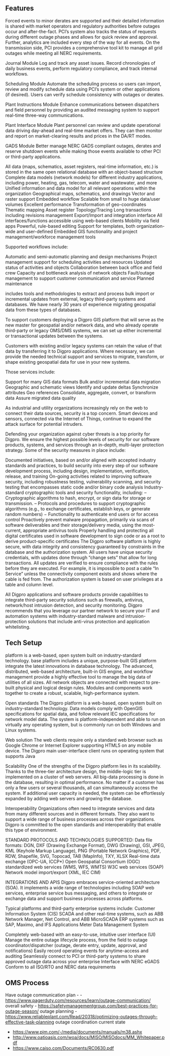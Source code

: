

## Features
Forced events to minor derates are supported and their detailed information is shared with market operators and regulatory authorities before outages occur and after-the-fact. PCI’s system also tracks the status of requests during different outage phases and allows for quick review and approval.  Further, analytics are included every step of the way for all events. On the transmission side, PCI provides a comprehensive tool kit to manage all grid outages while meeting all NERC requirements. 

Journal Module
Log and track any asset issues. Record chronologies of daily business events, perform regulatory compliance, and track internal workflows.

Scheduling Module
Automate the scheduling process so users can import, review and modify schedule data using PCI’s system or other applications (if desired). Users can verify schedule consistency with outages or derates.

Plant Instructions Module
Enhance communications between dispatchers and field personnel by providing an audited messaging system to support real-time three-way communications.

Plant Interface Module
Plant personnel can review and update operational data driving day-ahead and real-time market offers. They can then monitor and report on market-clearing results and prices in the DA/RT modes.

GADS Module
Better manage NERC GADS compliant outages, derates and reserve shutdown events while making those events available to other PCI or third-party applications.

All data (maps, schematics, asset registers, real-time information, etc.) is stored in the same open relational database with an object-based structure
Complete data models (network models) for different industry applications, including power, heating, gas, telecom, water and wastewater, and more
Unified information and data model for all relevant operations within the organization
Geographical maps, schematics, and drawings
Vector and raster support
Embedded workflow
Scalable from small to huge data/user volumes
Excellent performance
Transformation of geo-coordinates
Thematic mapping
Asset register
Topology/Tracing
Long transactions including revisions management
Export/Import and integration interface
All interfaces/functions accessible using web-based clients
Mobility via field apps
Powerful, rule-based editing
Support for templates, both organization-wide and user-defined
Embedded GIS functionality and project management/workforce management tools

Supported workflows include:

Automatic and semi-automatic planning and design mechanisms
Project management support for scheduling activities and resources
Updated status of activities and objects
Collaboration between back office and field crew
Capacity and bottleneck analysis of network objects
Fault/outage management to support customer communication and service
Planned maintenance

includes tools and methodologies to extract and process bulk import or incremental updates from external, legacy third-party systems and databases. We have nearly 30 years of experience migrating geospatial data from these types of databases.

To support customers deploying a Digpro GIS platform that will serve as the new master for geospatial and/or network data, and who already operate third-party or legacy OMS/DMS systems, we can set up either incremental or transactional updates between the systems.

Customers with existing and/or legacy systems can retain the value of that data by transferring it to Digpro applications. Where necessary, we can provide the needed technical support and services to migrate, transform, or shape existing geospatial data for use in your new systems. 

Those services include:

Support for many GIS data formats
Bulk and/or incremental data migration
Geographic and schematic views
Identify and update deltas
Synchronize attributes
Geo references
Consolidate, aggregate, convert, or transform data
Assure migrated data quality

As industrial and utility organizations increasingly rely on the web to connect their data sources, security is a top concern. Smart devices and sensors, connected via the Internet of Things, continue to expand the attack surface for potential intruders.

Defending your organization against cyber threats is a top priority for Digpro. We ensure the highest possible levels of security for our software products, systems, and services through an in-depth, multi-layer protection strategy. Some of the security measures in place include:

Documented initiatives, based on and/or aligned with accepted industry standards and practices, to build security into every step of our software development process, including design, implementation, verification, release, and training
On-going activities related to improving software security, including robustness testing, vulnerability scanning, and security testing that encompasses static code and/or binary code analysis
Industry-standard cryptographic tools and security functionality, including:
– Cryptographic algorithms to hash, encrypt, or sign data for storage or transmission.
– Protocols and procedures to support cryptographic algorithms (e.g., to exchange certificates, establish keys, or generate random numbers)
− Functionality to authenticate end users or for access control
Proactively prevent malware propagation, primarily via scans of software deliverables and their storage/delivery media, using the most-current, appropriate antivirus tools
Properly handling and protecting all digital certificates used in software development to sign code or as a root to derive product-specific certificates
The Digpro software platform is highly secure, with data integrity and consistency guaranteed by constraints in the database and the authorization system. All users have unique security credentials, with updates done through “change sets” that allow for long transactions. All updates are verified to ensure compliance with the rules before they are executed. For example, it is impossible to post a cable “In Service” unless the connectivity component exists and shows where the cable is fed from. The authorization system is based on user privileges at a table and column level.

All Digpro applications and software products provide capabilities to integrate third-party security solutions such as firewalls, antivirus, network/host intrusion detection, and security monitoring. Digpro recommends that you leverage our partner network to secure your IT and automation systems with industry-standard malware and intrusion-protection solutions that include anti-virus protection and application whitelisting.

## Tech Setup
platform is a web-based, open system built on industry-standard technology.
base platform includes a unique, purpose-built GIS platform
 integrate the latest innovations in database technology. The advanced, distributed, web-based architecture, built-in GIS engine, and workflow management provide a highly effective tool to manage the big data of utilities of all sizes. All network objects are connected with respect to pre-built physical and logical design rules. Modules and components work together to create a robust, scalable, high-performance system.


Open standards
The Digpro platform is a web-based, open system built on industry-standard technology. Data models comply with OpenGIS specifications for spatial data, and follow relevant IEC specifications for network model data. The system is platform-independent and able to run on virtually any operating system, but is commonly run on both Windows and Linux systems.


Web solution
The web clients require only a standard web browser such as Google Chrome or Internet Explorer supporting HTML5 on any mobile device. The Digpro main user-interface client runs on operating system that supports Java


Scalability
One of the strengths of the Digpro platform lies in its scalability. Thanks to the three-tier architecture design, the middle-logic tier is implemented on a cluster of web servers. All big-data processing is done in the database, resulting in optimal performance. No matter if a customer has only a few users or several thousands, all can simultaneously access the system. If additional user capacity is needed, the system can be effortlessly expanded by adding web servers and growing the database.


Interoperability
Organizations often need to integrate services and data from many different sources and in different formats. They also want to support a wide range of business processes across their organizations. Digpro is committed to the open standards and interoperability that enable this type of environment.

STANDARD PROTOCOLS AND TECHNOLOGIES SUPPORTED:
Data file formats: DGN, DXF (Drawing Exchange Format), DWG (Drawing), GSI, JPEG, KML (Keyhole Markup Language), PNG (Portable Network Graphics), PDF, RDW, Shapefile, SVG, Topocad, TAB (MapInfo), TXY, XLSX
Real-time data exchange (OPC-UA, ICCP*)
Open Geospatial Consortium (OGC) standardized web services (WMS, WFS, WMTS)
W3C web services (SOAP)
Network model import/export (XML, IEC CIM)

INTEGRATIONS AND APIS
Digpro embraces service-oriented architecture (SOA). It implements a wide range of technologies including SOAP web services, enterprise service bus messaging, and others to integrate or exchange data and support business processes across platforms.

Typical platforms and third-party enterprise systems include:
Customer Information System (CIS)
SCADA and other real-time systems, such as ABB Network Manager, Net Control, and ABB MicroSCADA
ERP systems such as SAP, Maximo, and IFS Applications
Meter Data Management System

Completely web-based with an easy-to-use, intuitive user interface (UI)
Manage the entire outage lifecycle process, from the field to outage coordinator/dispatcher (outage, derate entry, update, approval, and notifications)
Easily record operating events for anytime-access and auditing
Seamlessly connect to PCI or third-party systems to share approved outage data across your enterprise
Interface with NERC eGADS
Conform to all ISO/RTO and NERC data requirements


## OMS Process
Have outage communication plan - - https://www.pagerduty.com/resources/learn/outage-communication/
overall safety - https://safetymanagementgroup.com/best-practices-for-outage-season/
outage planning - https://www.reliableplant.com/Read/20318/optimizing-outages-through-effective-task-planning
outage coordination current state
 - https://www.pjm.com/-/media/documents/manuals/m38.ashx
 - http://www.oatioasis.com/woa/docs/MISO/MISOdocs/MM_Whitepaper.pdf
 - https://www.caiso.com/Documents/RC0630.pdf




